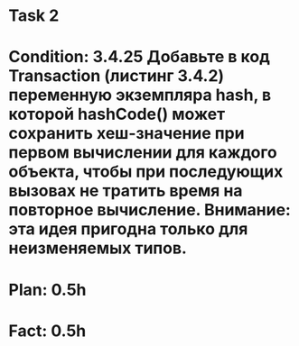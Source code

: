 # Task 2
# Condition: 3.4.25 Добавьте в код Transaction (листинг 3.4.2) переменную экземпляра hash, в которой hashCode() может сохранить хеш-значение при первом вычислении для каждого объекта, чтобы при последующих вызовах не тратить время на повторное вычисление. Внимание: эта идея пригодна только для неизменяемых типов.
# Plan: 0.5h
# Fact: 0.5h